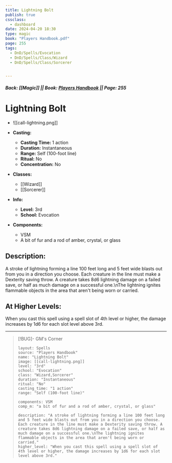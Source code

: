 ```yaml
---
title: Lightning Bolt
publish: true
cssclass:
  - dashboard
date: 2024-04-20 18:30
type: magic
book: "Players Handbook.pdf"
page: 255
tags:
  - DnD/Spells/Evocation
  - DnD/Spells/Class/Wizard
  - DnD/Spells/Class/Sorcerer


---
```


##### Back: [[Magic]] || Book: [Players Handbook](https://drive.google.com/drive/folders/1O5bhpYizcIT5xxAoLOuzCRht_PVS7VSG?usp=sharing) || Page: 255

# Lightning Bolt
- ![[call-lightning.png]]
- **Casting:**
    - **Casting Time:** 1 action
    - **Duration:** Instantaneous
    - **Range:** Self (100-foot line)
    - **Ritual:** No
    - **Concentration:** No
- **Classes:**
    - [[Wizard]]
    - [[Sorcerer]]

- **Info:**
    - **Level:** 3rd
    - **School:** Evocation
- **Components:**
    - VSM
    - A bit of fur and a rod of amber, crystal, or glass

## Description:
A stroke of lightning forming a line 100 feet long and 5 feet wide blasts out from you in a direction you choose. Each creature in the line must make a Dexterity saving throw. A creature takes 8d6 lightning damage on a failed save, or half as much damage on a successful one.\nThe lightning ignites flammable objects in the area that aren't being worn or carried.

## At Higher Levels:
When you cast this spell using a spell slot of 4th level or higher, the damage increases by 1d6 for each slot level above 3rd.

---

> [!BUG]- GM's Corner
>
> ```statblock
> layout: Spells
> source: "Players Handbook"
> name: "Lightning Bolt"
> image: [[call-lightning.png]]
> level: "3rd"
> school: "Evocation"
> class: "Wizard,Sorcerer"
> duration: "Instantaneous"
> ritual: "No"
> casting_time: "1 action"
> range: "Self (100-foot line)"
>
> components: VSM
> comp_m: "a bit of fur and a rod of amber, crystal, or glass"
>
> description: "A stroke of lightning forming a line 100 feet long and 5 feet wide blasts out from you in a direction you choose. Each creature in the line must make a Dexterity saving throw. A creature takes 8d6 lightning damage on a failed save, or half as much damage on a successful one.\nThe lightning ignites flammable objects in the area that aren't being worn or carried."
> higher_level: "When you cast this spell using a spell slot of 4th level or higher, the damage increases by 1d6 for each slot level above 3rd."
> ```
